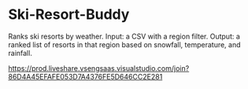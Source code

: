 # Ski-Resort-Buddy


Ranks ski resorts by weather. Input: a CSV with a region filter. Output: a ranked list of resorts in that region based on snowfall, temperature, and rainfall.


https://prod.liveshare.vsengsaas.visualstudio.com/join?86D4A45EFAFE053D7A4376FE5D646CC2E281
